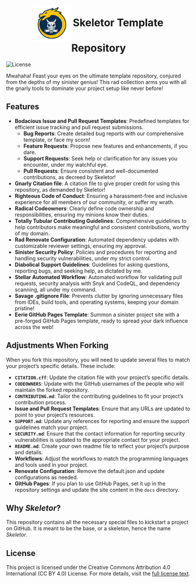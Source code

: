 <h1 align="center">
    <img src="docs/assets/logo.png" alt="Skeletor project logo" height="100px" align="center">
    Skeletor Template Repository
</h1>

![License](https://img.shields.io/badge/License-CC%20BY%204.0-lightgrey)

Mwahaha! Feast your eyes on the ultimate template repository, conjured from the depths of my sinister genius! This rad collection arms you with all the gnarly tools to dominate your project setup like never before!

## Features
- **Bodacious Issue and Pull Request Templates**: Predefined templates for efficient issue tracking and pull request submissions.
  - **Bug Reports**: Create detailed bug reports with our comprehensive template, or face my scorn!
  - **Feature Requests**: Propose new features and enhancements, if you dare.
  - **Support Requests**: Seek help or clarification for any issues you encounter, under my watchful eye.
  - **Pull Requests**: Ensure consistent and well-documented contributions, as decreed by Skeletor!
- **Gnarly Citation file**: A citation file to give proper credit for using this repository, as demanded by Skeletor!
- **Righteous Code of Conduct**: Ensuring a harassment-free and inclusive experience for all members of our community, or suffer my wrath.
- **Radical Codeowners**: Clearly define code ownership and responsibilities, ensuring my minions know their duties.
- **Totally Tubular Contributing Guidelines**: Comprehensive guidelines to help contributors make meaningful and consistent contributions, worthy of my domain.
- **Rad Renovate Configuration**: Automated dependency updates with customizable reviewer settings, ensuring my approval.
- **Sinister Security Policy**: Policies and procedures for reporting and handling security vulnerabilities, under my strict control.
- **Diabolical Support Guidelines**: Guidelines for asking questions, reporting bugs, and seeking help, as dictated by me.
- **Stellar Automated Workflow**: Automated workflow for validating pull requests, security analysis with Snyk and CodeQL, and dependency scanning, all under my command.
- **Savage .gitignore File**: Prevents clutter by ignoring unnecessary files from IDEs, build tools, and operating systems, keeping your domain pristine!
- **Eerie GitHub Pages Template**: Summon a sinister project site with a pre-forged GitHub Pages template, ready to spread your dark influence across the web!

## Adjustments When Forking
When you fork this repository, you will need to update several files to match your project’s specific details. These include:
- **`CITATION.cff`**: Update the citation file with your project’s specific details.
- **`CODEOWNERS`**: Update with the GitHub usernames of the people who will maintain the forked repository.
- **`CONTRIBUTING.md`**: Tailor the contributing guidelines to fit your project’s contribution process.
- **Issue and Pull Request Templates**: Ensure that any URLs are updated to point to your project’s resources.
- **`SUPPORT.md`**: Update any references for reporting and ensure the support guidelines match your project.
- **`SECURITY.md`**: Ensure that the contact information for reporting security vulnerabilities is updated to the appropriate contact for your project.
- **`README.md`**: Create your own readme file to reflect your project’s purpose and details.
- **Workflows**: Adjust the workflows to match the programming languages and tools used in your project.
- **Renovate Configuration**: Remove the default.json and update configurations as needed.
- **GitHub Pages**: If you plan to use GitHub Pages, set it up in the repository settings and update the site content in the `docs` directory.

## Why *Skeletor*?
This repository contains all the necessary special files to kickstart a project on GitHub. It is meant to be the base, or a skeleton, hence the name *Skeletor*.

## License
This project is licensed under the Creative Commons Attribution 4.0 International (CC BY 4.0) License. For more details, visit the [full license text](https://creativecommons.org/licenses/by/4.0/legalcode).
